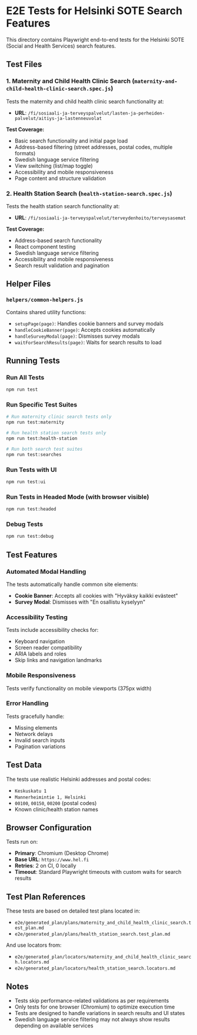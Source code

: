 # E2E Tests for Helsinki SOTE Search Features

This directory contains Playwright end-to-end tests for the Helsinki SOTE (Social and Health Services) search features.

## Test Files

### 1. Maternity and Child Health Clinic Search (`maternity-and-child-health-clinic-search.spec.js`)

Tests the maternity and child health clinic search functionality at:
- **URL**: `/fi/sosiaali-ja-terveyspalvelut/lasten-ja-perheiden-palvelut/aitiys-ja-lastenneuvolat`

**Test Coverage:**
- Basic search functionality and initial page load
- Address-based filtering (street addresses, postal codes, multiple formats)
- Swedish language service filtering
- View switching (list/map toggle)
- Accessibility and mobile responsiveness
- Page content and structure validation

### 2. Health Station Search (`health-station-search.spec.js`)

Tests the health station search functionality at:
- **URL**: `/fi/sosiaali-ja-terveyspalvelut/terveydenhoito/terveysasemat`

**Test Coverage:**
- Address-based search functionality
- React component testing
- Swedish language service filtering
- Accessibility and mobile responsiveness
- Search result validation and pagination

## Helper Files

### `helpers/common-helpers.js`

Contains shared utility functions:
- `setupPage(page)`: Handles cookie banners and survey modals
- `handleCookieBanner(page)`: Accepts cookies automatically
- `handleSurveyModal(page)`: Dismisses survey modals
- `waitForSearchResults(page)`: Waits for search results to load

## Running Tests

### Run All Tests
```bash
npm run test
```

### Run Specific Test Suites
```bash
# Run maternity clinic search tests only
npm run test:maternity

# Run health station search tests only
npm run test:health-station

# Run both search test suites
npm run test:searches
```

### Run Tests with UI
```bash
npm run test:ui
```

### Run Tests in Headed Mode (with browser visible)
```bash
npm run test:headed
```

### Debug Tests
```bash
npm run test:debug
```

## Test Features

### Automated Modal Handling
The tests automatically handle common site elements:
- **Cookie Banner**: Accepts all cookies with "Hyväksy kaikki evästeet"
- **Survey Modal**: Dismisses with "En osallistu kyselyyn"

### Accessibility Testing
Tests include accessibility checks for:
- Keyboard navigation
- Screen reader compatibility
- ARIA labels and roles
- Skip links and navigation landmarks

### Mobile Responsiveness
Tests verify functionality on mobile viewports (375px width)

### Error Handling
Tests gracefully handle:
- Missing elements
- Network delays
- Invalid search inputs
- Pagination variations

## Test Data

The tests use realistic Helsinki addresses and postal codes:
- `Keskuskatu 1`
- `Mannerheimintie 1, Helsinki`
- `00100`, `00150`, `00200` (postal codes)
- Known clinic/health station names

## Browser Configuration

Tests run on:
- **Primary**: Chromium (Desktop Chrome)
- **Base URL**: `https://www.hel.fi`
- **Retries**: 2 on CI, 0 locally
- **Timeout**: Standard Playwright timeouts with custom waits for search results

## Test Plan References

These tests are based on detailed test plans located in:
- `e2e/generated_plan/plans/maternity_and_child_health_clinic_search.test_plan.md`
- `e2e/generated_plan/plans/health_station_search.test_plan.md`

And use locators from:
- `e2e/generated_plan/locators/maternity_and_child_health_clinic_search.locators.md`
- `e2e/generated_plan/locators/health_station_search.locators.md`

## Notes

- Tests skip performance-related validations as per requirements
- Only tests for one browser (Chromium) to optimize execution time
- Tests are designed to handle variations in search results and UI states
- Swedish language service filtering may not always show results depending on available services 